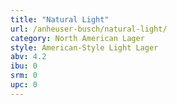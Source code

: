 ```yaml
---
title: "Natural Light"
url: /anheuser-busch/natural-light/
category: North American Lager
style: American-Style Light Lager
abv: 4.2
ibu: 0
srm: 0
upc: 0
---
```


